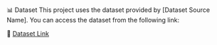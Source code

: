 📊 Dataset
This project uses the dataset provided by [Dataset Source Name].
You can access the dataset from the following link:

🔗 [Dataset Link ](https://archive.ics.uci.edu/dataset/235/individual+household+electric+power+consumption)
